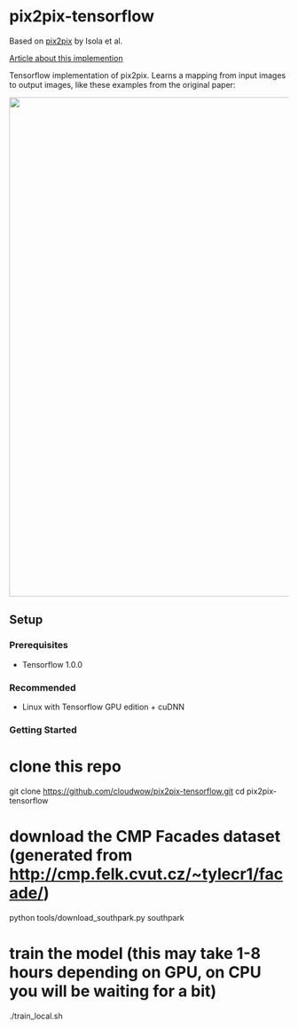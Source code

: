# pix2pix-tensorflow

Based on [pix2pix](https://phillipi.github.io/pix2pix/) by Isola et al.

[Article about this implemention](https://affinelayer.com/pix2pix/)

Tensorflow implementation of pix2pix.  Learns a mapping from input images to output images, like these examples from the original paper:

<img src="docs/examples.jpg" width="900px"/>

## Setup

### Prerequisites
- Tensorflow 1.0.0

### Recommended
- Linux with Tensorflow GPU edition + cuDNN

### Getting Started


# clone this repo
git clone https://github.com/cloudwow/pix2pix-tensorflow.git
cd pix2pix-tensorflow
# download the CMP Facades dataset (generated from http://cmp.felk.cvut.cz/~tylecr1/facade/)
python tools/download_southpark.py southpark
# train the model (this may take 1-8 hours depending on GPU, on CPU you will be waiting for a bit)
./train_local.sh 
